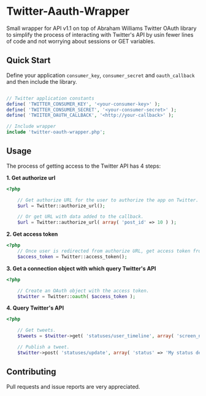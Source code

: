 Twitter-Aauth-Wrapper
=====================

Small wrapper for API v1.1 on top of Abraham Williams Twitter OAuth library to simplify the process of interacting with Twitter's API by usin fewer lines of code and not worrying about sessions or GET variables.


## Quick Start

Define your application `consumer_key`, `consumer_secret` and `oauth_callback` and then include the library.

```php

// Twitter application constants
define( 'TWITTER_CONSUMER_KEY', '<your-consumer-key>' );
define( 'TWITTER_CONSUMER_SECRET', '<your-consumer-secret>' );
define( 'TWIITER_OAUTH_CALLBACK', '<http://your-callback>' );

// Include wrapper
include 'twitter-oauth-wrapper.php';
```

## Usage


The process of getting access to the Twitter API has 4 steps:

**1. Get authorize url**
```php
<?php

	// Get authorize URL for the user to authorize the app on Twitter.
	$url = Twitter::authorize_url();

	// Or get URL with data added to the callback.
	$url = Twitter::authorize_url( array( 'post_id' => 10 ) );

```

**2. Get access token**

```php
<?php
	// Once user is redirected from authorize URL, get access token from URL.
	$access_token = Twitter::access_token();
```

**3. Get a connection object with which query Twitter's API**

```php
<?php

	// Create an OAuth object with the access token.
	$twitter = Twitter::oauth( $access_token );
```

**4. Query Twitter's API**

```php
<?php

	// Get tweets.
	$tweets = $twitter->get( 'statuses/user_timeline', array( 'screen_name' => 'githubstatus' ) );

	// Publish a tweet.
	$twitter->post( 'statuses/update', array( 'status' => 'My status description.' ) );

```


## Contributing

Pull requests and issue reports are very appreciated.
